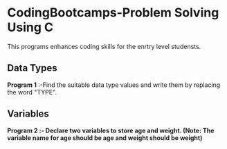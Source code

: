 # CodingBootcamps-Problem Solving Using C
This programs enhances coding skills for the enrtry level studensts.

<h2> Data Types </h2>
<b>Program 1</b> :-Find the suitable data type values and write them by replacing
the word &quot;TYPE&quot;.

<h2> Variables </h2>
<b> Program 2 </h2> :- Declare two variables to store age and weight.
(Note: The variable name for age should be age and weight should be
weight)

